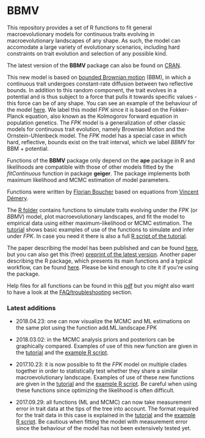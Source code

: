 # BBMV
This repository provides a set of R functions to fit general macroevolutionary models for continuous traits evolving in macroevolutionary landscapes of any shape. As such, the model can accomodate a large variety of evolutionary scenarios, including hard constraints on trait evolution and selection of any possible kind.

The latest version of the **BBMV** package can also be found on [CRAN](https://CRAN.R-project.org/package=BBMV). 

This new model is based on [bounded Brownian motion](https://github.com/fcboucher/BBM) (BBM), in which a continuous trait undergoes constant-rate diffusion between two reflective bounds. In addition to this random component, the trait evolves in a potential and is thus subject to a force that pulls it towards specific values - this force can be of any shape. You can see an example of the behaviour of the model [here](https://github.com/fcboucher/BBMV/blob/master/FPK_basics_figure.pdf). We label this model *FPK* since it is based on the Fokker-Planck equation, also known as the Kolmogorov forward equation in population genetics. The *FPK* model is a generalization of other classic models for continuous trait evolution, namely Brownian Motion and the Ornstein-Uhlenbeck model.  The *FPK* model has a special case in which hard, reflective, bounds exist on the trait interval, which we label *BBMV* for BBM + potential.

Functions of the **BBMV** package only depend on the **ape** package in R and likelihoods are compatible with those of other models fitted by the *fitContinuous* function in package **geiger**. The package implements both maximum likelihood and MCMC estimation of model parameters.

Functions were written by [Florian Boucher](https://sites.google.com/site/floriaboucher/) based on equations from [Vincent Démery](https://www.pct.espci.fr/~vdemery/).

The [R folder](https://github.com/fcboucher/BBMV/tree/master/R) contains functions to simulate traits evolving under the *FPK* (or *BBMV*) model, plot macroevolutionary landscapes, and fit the model to empirical data using either maximum-likelihood or MCMC estimation. 
The [tutorial](https://github.com/fcboucher/BBMV/blob/master/Tutorial-BBMV.md) shows basic examples of use of the functions to simulate and infer under *FPK*. In case you need it there is also a full [R script of the tutorial](https://github.com/fcboucher/BBMV/blob/master/Example_script_BBMV_package.r). 

The paper describing the model has been published and can be found [here](https://academic.oup.com/sysbio/article-abstract/doi/10.1093/sysbio/syx075/4210009/A-General-Model-for-Estimating-Macroevolutionary?redirectedFrom=fulltext), but you can also get this (free) [preprint of the latest version](https://github.com/fcboucher/BBMV/blob/master/Manuscript/). Another paper describing the R package, which presents its main functions and a typical workflow, can be found [here](https://onlinelibrary.wiley.com/doi/abs/10.1111/ecog.04045). Please be kind enough to cite it if you're using the package.

Help files for all functions can be found in this [pdf](https://github.com/fcboucher/BBMV/blob/master/BBMV-manual.pdf) but you might also want to have a look at the [FAQ/troubleshooting](https://github.com/fcboucher/BBMV/blob/master/FAQ-Troubleshooting.md) section.

### Latest additions
- 2018.04.23: one can now visualize the MCMC and ML estimations on the same plot using the function add.ML.landscape.FPK 

- 2018.03.02: in the MCMC analysis priors and posteriors can be graphically compared. Examples of use of this new function are given in the [tutorial](https://github.com/fcboucher/BBMV/blob/master/Tutorial-BBMV.md) and the [example R script](https://github.com/fcboucher/BBMV/blob/master/Example_script_BBMV_package.r).

- 2017.10.23: it is now possible to fit the *FPK* model on multiple clades together in order to statistically test whether they share a similar macroevolutionary landscape. Examples of use of these new functions are given in the [tutorial](https://github.com/fcboucher/BBMV/blob/master/Tutorial-BBMV.md) and the [example R script](https://github.com/fcboucher/BBMV/blob/master/Example_script_BBMV_package.r). Be careful when using these functions since optimizing the likelihood is often difficult.

- 2017.09.29: all functions (ML and MCMC) can now take measurement error in trait data at the tips of the tree into account. The format required for the trait data in this case is explained in the [tutorial](https://github.com/fcboucher/BBMV/blob/master/Tutorial-BBMV.md) and the [example R script](https://github.com/fcboucher/BBMV/blob/master/Example_script_BBMV_package.r). Be cautious when fitting the model with measurement error since the behaviour of the model has not been extensively tested yet.
